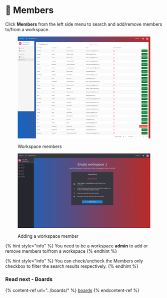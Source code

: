 # 👥 Members

Click **Members** from the left side menu to search and add/remove members to/from a workspace.

<figure><img src="../../.gitbook/assets/workspace-members.png" alt=""><figcaption><p>Workspace members</p></figcaption></figure>

<figure><img src="../../.gitbook/assets/workspace-members.gif" alt=""><figcaption><p>Adding a workspace member</p></figcaption></figure>

{% hint style="info" %}
You need to be a workspace **admin** to add or remove members to/from a workspace
{% endhint %}

{% hint style="info" %}
You can check/uncheck the Members only checkbox to filter the search results respectively.
{% endhint %}

### Read next - Boards

{% content-ref url="../boards/" %}
[boards](../boards/)
{% endcontent-ref %}
